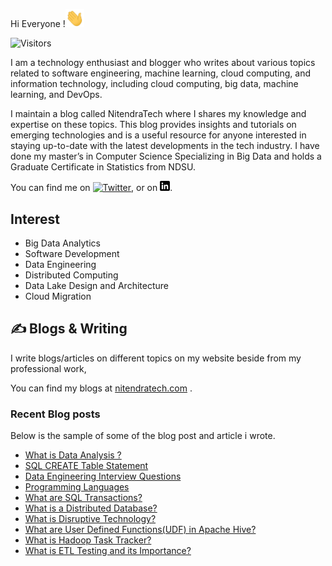 Hi Everyone !<img src="https://github.com/nitendragautam/nitendragautam.github.io/raw/master/wave_gif.gif" width="30px">

![Visitors](https://visitor-badge.laobi.icu/badge?page_id=nitendragautam.nitendragautam)


I am a technology enthusiast and blogger who writes about various topics related to software engineering, machine learning, cloud computing, and information technology, including cloud computing, big data, machine learning, and DevOps.

I  maintain a blog called NitendraTech where I  shares my knowledge and expertise on these topics. This blog provides insights and tutorials on emerging technologies and is a useful resource for anyone interested in staying up-to-date with the latest developments in the tech industry. I have done my  master’s in Computer Science Specializing in Big Data and holds a Graduate Certificate in Statistics from NDSU.

You can find me on [![Twitter][1.2]][1],  or on [![LinkedIn][2.2]][2].

## Interest
* Big Data Analytics
* Software Development
* Data Engineering
* Distributed Computing
* Data Lake Design and Architecture
* Cloud Migration



## &#x270d; Blogs & Writing

I write blogs/articles on different topics on my website beside from my professional work, 

You can find my blogs at [nitendratech.com](https://www.nitendratech.com/) .


### Recent Blog posts

Below is the sample of some of the blog post and article i wrote.

<!-- BLOG-POST-LIST:START -->
- [What is Data Analysis ?](https://www.nitendratech.com/datascience/data-analysis/?utm_source=rss&utm_medium=rss&utm_campaign=data-analysis)
- [SQL CREATE Table Statement](https://www.nitendratech.com/database/sql-create-table-statement/?utm_source=rss&utm_medium=rss&utm_campaign=sql-create-table-statement)
- [Data Engineering Interview Questions](https://www.nitendratech.com/interview/data-engineering-interview-questions/?utm_source=rss&utm_medium=rss&utm_campaign=data-engineering-interview-questions)
- [Programming Languages](https://www.nitendratech.com/programming/programming-langauge/?utm_source=rss&utm_medium=rss&utm_campaign=programming-langauge)
- [What are SQL Transactions?](https://www.nitendratech.com/database/sql-transactions/?utm_source=rss&utm_medium=rss&utm_campaign=sql-transactions)
- [What is a Distributed Database?](https://www.nitendratech.com/database/what-is-a-distributed-database/?utm_source=rss&utm_medium=rss&utm_campaign=what-is-a-distributed-database)
- [What is Disruptive Technology?](https://www.nitendratech.com/technology/disruptive-technology/?utm_source=rss&utm_medium=rss&utm_campaign=disruptive-technology)
- [What are User Defined Functions&lpar;UDF&rpar; in Apache Hive?](https://www.nitendratech.com/hive/user-defined-functions-udf-hive/?utm_source=rss&utm_medium=rss&utm_campaign=user-defined-functions-udf-hive)
- [What is Hadoop Task Tracker?](https://www.nitendratech.com/hadoop/what-is-hadoop-task-tracker/?utm_source=rss&utm_medium=rss&utm_campaign=what-is-hadoop-task-tracker)
- [What is ETL Testing and its Importance?](https://www.nitendratech.com/database/etl-testing/?utm_source=rss&utm_medium=rss&utm_campaign=etl-testing)
<!-- BLOG-POST-LIST:END -->


<!-- links to social media icons -->

<!-- icons without padding -->

[1.2]: http://i.imgur.com/wWzX9uB.png 
[2.2]: https://raw.githubusercontent.com/nitendragautam/nitendragautam.github.io/master/linkedin-3-16.png 


<!-- links to your social media accounts -->

[1]: https://twitter.com/nitendra_tech
[2]: https://www.linkedin.com/in/nitendragautam/
